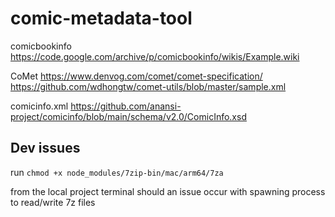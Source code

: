 # comic-metadata-tool

comicbookinfo
https://code.google.com/archive/p/comicbookinfo/wikis/Example.wiki

CoMet
https://www.denvog.com/comet/comet-specification/
https://github.com/wdhongtw/comet-utils/blob/master/sample.xml

comicinfo.xml
https://github.com/anansi-project/comicinfo/blob/main/schema/v2.0/ComicInfo.xsd


## Dev issues
run 
`chmod +x node_modules/7zip-bin/mac/arm64/7za`

from the local project terminal should an issue occur with spawning process to read/write 7z files